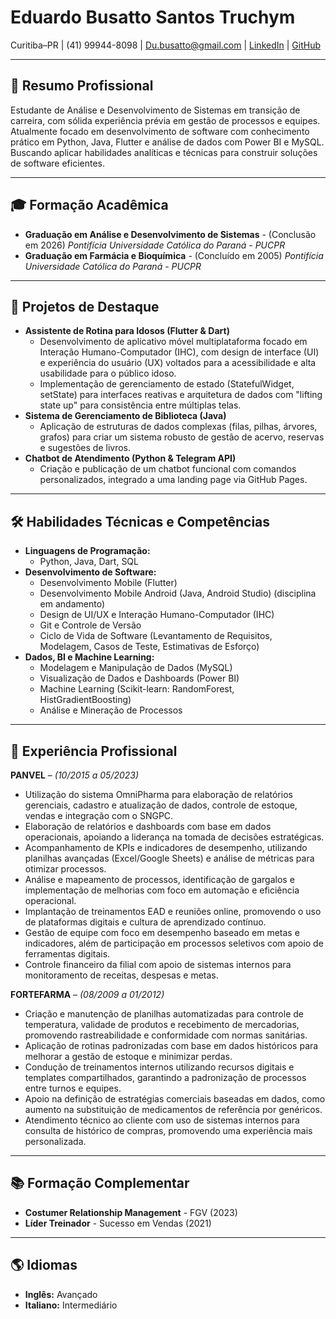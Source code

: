 # Eduardo Busatto Santos Truchym
Curitiba–PR | (41) 99944-8098 | Du.busatto@gmail.com | [LinkedIn](https://linkedin.com/in/eduardo-busatto) | [GitHub](https://github.com/dubusatto)

---

## 🎯 Resumo Profissional
Estudante de Análise e Desenvolvimento de Sistemas em transição de carreira, com sólida experiência prévia em gestão de processos e equipes. Atualmente focado em desenvolvimento de software com conhecimento prático em Python, Java, Flutter e análise de dados com Power BI e MySQL. Buscando aplicar habilidades analíticas e técnicas para construir soluções de software eficientes.

---

## 🎓 Formação Acadêmica
* **Graduação em Análise e Desenvolvimento de Sistemas** - (Conclusão em 2026)
    *Pontifícia Universidade Católica do Paraná - PUCPR*
* **Graduação em Farmácia e Bioquímica** - (Concluído em 2005)
    *Pontifícia Universidade Católica do Paraná - PUCPR*

---

## 🚀 Projetos de Destaque
* **Assistente de Rotina para Idosos (Flutter & Dart)**
    * Desenvolvimento de aplicativo móvel multiplataforma focado em Interação Humano-Computador (IHC), com design de interface (UI) e experiência do usuário (UX) voltados para a acessibilidade e alta usabilidade para o público idoso.
    * Implementação de gerenciamento de estado (StatefulWidget, setState) para interfaces reativas e arquitetura de dados com "lifting state up" para consistência entre múltiplas telas.
* **Sistema de Gerenciamento de Biblioteca (Java)**
    * Aplicação de estruturas de dados complexas (filas, pilhas, árvores, grafos) para criar um sistema robusto de gestão de acervo, reservas e sugestões de livros.
* **Chatbot de Atendimento (Python & Telegram API)**
    * Criação e publicação de um chatbot funcional com comandos personalizados, integrado a uma landing page via GitHub Pages.

---

## 🛠️ Habilidades Técnicas e Competências
* **Linguagens de Programação:**
    * Python, Java, Dart, SQL
* **Desenvolvimento de Software:**
    * Desenvolvimento Mobile (Flutter)
    * Desenvolvimento Mobile Android (Java, Android Studio) (disciplina em andamento)
    * Design de UI/UX e Interação Humano-Computador (IHC)
    * Git e Controle de Versão
    * Ciclo de Vida de Software (Levantamento de Requisitos, Modelagem, Casos de Teste, Estimativas de Esforço)
* **Dados, BI e Machine Learning:**
    * Modelagem e Manipulação de Dados (MySQL)
    * Visualização de Dados e Dashboards (Power BI)
    * Machine Learning (Scikit-learn: RandomForest, HistGradientBoosting)
    * Análise e Mineração de Processos

---

## 💼 Experiência Profissional
**PANVEL** – *(10/2015 a 05/2023)*
* Utilização do sistema OmniPharma para elaboração de relatórios gerenciais, cadastro e atualização de dados, controle de estoque, vendas e integração com o SNGPC.
* Elaboração de relatórios e dashboards com base em dados operacionais, apoiando a liderança na tomada de decisões estratégicas.
* Acompanhamento de KPIs e indicadores de desempenho, utilizando planilhas avançadas (Excel/Google Sheets) e análise de métricas para otimizar processos.
* Análise e mapeamento de processos, identificação de gargalos e implementação de melhorias com foco em automação e eficiência operacional.
* Implantação de treinamentos EAD e reuniões online, promovendo o uso de plataformas digitais e cultura de aprendizado contínuo.
* Gestão de equipe com foco em desempenho baseado em metas e indicadores, além de participação em processos seletivos com apoio de ferramentas digitais.
* Controle financeiro da filial com apoio de sistemas internos para monitoramento de receitas, despesas e metas.

**FORTEFARMA** – *(08/2009 a 01/2012)*
* Criação e manutenção de planilhas automatizadas para controle de temperatura, validade de produtos e recebimento de mercadorias, promovendo rastreabilidade e conformidade com normas sanitárias.
* Aplicação de rotinas padronizadas com base em dados históricos para melhorar a gestão de estoque e minimizar perdas.
* Condução de treinamentos internos utilizando recursos digitais e templates compartilhados, garantindo a padronização de processos entre turnos e equipes.
* Apoio na definição de estratégias comerciais baseadas em dados, como aumento na substituição de medicamentos de referência por genéricos.
* Atendimento técnico ao cliente com uso de sistemas internos para consulta de histórico de compras, promovendo uma experiência mais personalizada.

---

## 📚 Formação Complementar
* **Costumer Relationship Management** - FGV (2023)
* **Líder Treinador** - Sucesso em Vendas (2021)

---

## 🌎 Idiomas
* **Inglês:** Avançado
* **Italiano:** Intermediário